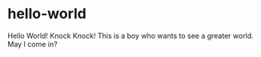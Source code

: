 # hello-world
Hello World!
Knock Knock! This is a boy who wants to see a greater world. May I come in?
